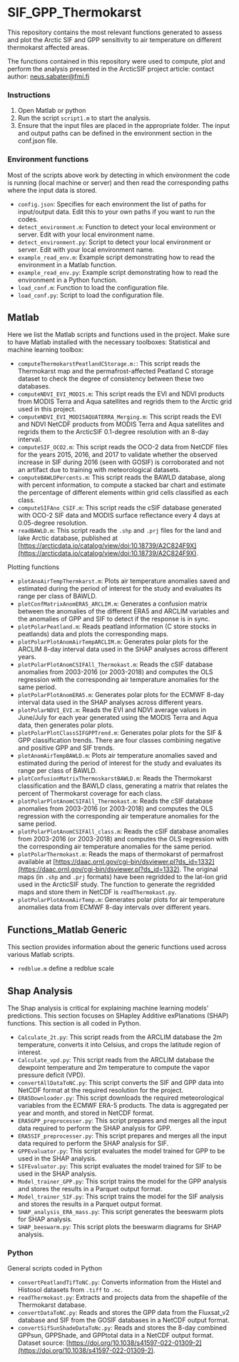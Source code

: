 # SIF_GPP_Thermokarst
This repository contains the most relevant functions generated to assess and plot the Arctic SIF and GPP sensitivity to air temperature on different thermokarst affected areas.

The functions contained in this repository were used to compute, plot and perform the analysis presented in the ArcticSIF project article:
contact author: neus.sabater@fmi.fi

### Instructions
1. Open Matlab or python
2. Run the script `script1.m` to start the analysis.
3. Ensure that the input files are placed in the appropriate folder. The input and output paths can be defined in the environment section in the conf.json file.


### Environment functions 
Most of the scripts above work by detecting in which environment the code is running (local machine or server) and then read the corresponding paths where the input data is stored.

- `config.json`: Specifies for each environment the list of paths for input/output data. Edit this to your own paths if you want to run the codes.
- `detect_environment.m`: Function to detect your local environment or server. Edit with your local environment name.
- `detect_environment.py`: Script to detect your local environment or server. Edit with your local environment name.
- `example_read_env.m`: Example script demonstrating how to read the environment in a Matlab function.
- `example_read_env.py`: Example script demonstrating how to read the environment in a Python function.
- `load_conf.m`: Function to load the configuration file.
- `load_conf.py`: Script to load the configuration file.



## Matlab

Here we list the Matlab scripts and functions used in the project. 
Make sure to have Matlab installed with the necessary toolboxes: Statistical and machine learning toolbox:

- `computeThermokarstPeatlandCStorage.m:`: This script reads the Thermokarst map and the permafrost-affected Peatland C storage dataset to check the degree of consistency between these two databases.
- `computeNDVI_EVI_MODIS.m`: This script reads the EVI and NDVI products from MODIS Terra and Aqua satellites and regrids them to the Arctic grid used in this project.
- `computeNDVI_EVI_MODISAQUATERRA_Merging.m`: This script reads the EVI and NDVI NetCDF products from MODIS Terra and Aqua satellites and regrids them to the ArcticSIF 0.1-degree resolution with an 8-day interval.
- `computeSIF_OCO2.m`: This script reads the OCO-2 data from NetCDF files for the years 2015, 2016, and 2017 to validate whether the observed increase in SIF during 2016 (seen with GOSIF) is corroborated and not an artifact due to training with meteorological datasets.
- `computeBAWLDPercents.m`: This script reads the BAWLD database, along with percent information, to compute a stacked bar chart and estimate the percentage of different elements within grid cells classified as each class.
- `computeSIFAno_CSIF.m`: This script reads the cSIF database generated with OCO-2 SIF data and MODIS surface reflectance every 4 days at 0.05-degree resolution.
- `readBAWLD.m`: This script reads the `.shp` and `.prj` files for the land and lake Arctic database, published at [https://arcticdata.io/catalog/view/doi:10.18739/A2C824F9X](https://arcticdata.io/catalog/view/doi:10.18739/A2C824F9X).


Plotting functions

- `plotAnoAirTempThermkarst.m`: Plots air temperature anomalies saved and estimated during the period of interest for the study and evaluates its range per class of BAWLD.
- `plotConfMatrixAnomERA5_ARCLIM.m`: Generates a confusion matrix between the anomalies of the different ERA5 and ARCLIM variables and the anomalies of GPP and SIF to detect if the response is in sync.
- `plotPolarPeatland.m`: Reads peatland information (C store stocks in peatlands) data and plots the corresponding maps.
- `plotPolarPlotAnomAirTempARCLIM.m`: Generates polar plots for the ARCLIM 8-day interval data used in the SHAP analyses across different years.
- `plotPolarPlotAnomCSIFAll_Thermokast.m`: Reads the cSIF database anomalies from 2003-2016 (or 2003-2018) and computes the OLS regression with the corresponding air temperature anomalies for the same period.
- `plotPolarPlotAnomERA5.m`: Generates polar plots for the ECMWF 8-day interval data used in the SHAP analyses across different years.
- `plotPolarNDVI_EVI.m`: Reads the EVI and NDVI average values in June/July for each year generated using the MODIS Terra and Aqua data, then generates polar plots.
- `plotPolarPlotClassSIFGPPTrend.m`: Generates polar plots for the SIF & GPP classification trends. There are four classes combining negative and positive GPP and SIF trends.
- `plotAnomAirTempBAWLD.m`: Plots air temperature anomalies saved and estimated during the period of interest for the study and evaluates its range per class of BAWLD.
- `plotConfusionMatrixThermoskarstBAWLD.m`: Reads the Thermokarst classification and the BAWLD class, generating a matrix that relates the percent of Thermokarst coverage for each class.
- `plotPolarPlotAnomCSIFAll_Thermokast.m`: Reads the cSIF database anomalies from 2003-2016 (or 2003-2018) and computes the OLS regression with the corresponding air temperature anomalies for the same period.
- `plotPolarPlotAnomCSIFAll_class.m`: Reads the cSIF database anomalies from 2003-2016 (or 2003-2018) and computes the OLS regression with the corresponding air temperature anomalies for the same period.
- `plotPolarThermokast.m`: Reads the maps of thermokarst of permafrost available at [https://daac.ornl.gov/cgi-bin/dsviewer.pl?ds_id=1332](https://daac.ornl.gov/cgi-bin/dsviewer.pl?ds_id=1332). The original maps (in `.shp` and `.prj` formats) have been regridded to the lat-lon grid used in the ArcticSIF study. The function to generate the regridded maps and store them in NetCDF is `readThermokast.py`.
- `plotPolarPlotAnomAirTemp.m`: Generates polar plots for air temperature anomalies data from ECMWF 8-day intervals over different years.


## Functions_Matlab Generic
This section provides information about the generic functions used across various Matlab scripts.
- `redblue.m` define a redblue scale


## Shap Analysis

The Shap analysis is critical for explaining machine learning models' predictions. This section focuses on SHapley Additive exPlanations (SHAP) functions.
This section is all coded in Python.

- `Calculate_2t.py`: This script reads from the ARCLIM database the 2m temperature, converts it into Celsius, and crops the latitude region of interest.
- `Calculate_vpd.py`: This script reads from the ARCLIM database the dewpoint temperature and 2m temperature to compute the vapor pressure deficit (VPD).
- `convertAllDataToNC.py`: This script converts the SIF and GPP data into NetCDF format at the required resolution for the project.
- `ERA5Downloader.py`: This script downloads the required meteorological variables from the ECMWF ERA-5 products. The data is aggregated per year and month, and stored in NetCDF format.
- `ERA5GPP_preprocesser.py`: This script prepares and merges all the input data required to perform the SHAP analysis for GPP.
- `ERA5SIF_preprocesser.py`: This script prepares and merges all the input data required to perform the SHAP analysis for SIF.
- `GPPEvaluator.py`: This script evaluates the model trained for GPP to be used in the SHAP analysis.
- `SIFEvaluator.py`: This script evaluates the model trained for SIF to be used in the SHAP analysis.
- `Model_trainer_GPP.py`: This script trains the model for the GPP analysis and stores the results in a Parquet output format.
- `Model_trainer_SIF.py`: This script trains the model for the SIF analysis and stores the results in a Parquet output format.
- `SHAP_analysis_ERA_mass.py`: This script generates the beeswarm plots for SHAP analysis.
- `SHAP_beeswarm.py`: This script plots the beeswarm diagrams for SHAP analysis.



### Python 
General scripts coded in Python 
- `convertPeatlandTifToNC.py`: Converts information from the Histel and Histosol datasets from `.tiff` to `.nc`.
- `readThermokast.py`: Extracts and projects data from the shapefile of the Thermokarst database.
- `convertDataToNC.py`: Reads and stores the GPP data from the Fluxsat_v2 database and SIF from the GOSIF databases in a NetCDF output format.
- `convertSifSunShadeDataToNc.py`: Reads and stores the 8-day combined GPPsun, GPPShade, and GPPtotal data in a NetCDF output format. Dataset source: [https://doi.org/10.1038/s41597-022-01309-2](https://doi.org/10.1038/s41597-022-01309-2).
